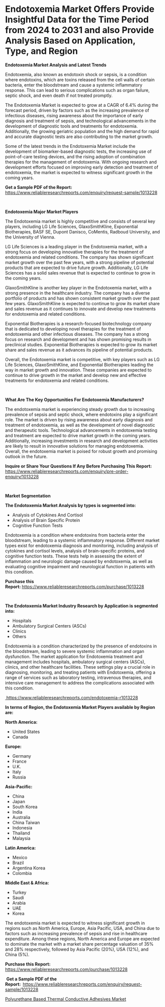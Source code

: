 <p><h1>Endotoxemia Market Offers Provide Insightful Data for the Time Period from 2024 to 2031 and also Provide Analysis Based on Application, Type, and Region</h1></p><p><strong>Endotoxemia Market Analysis and Latest Trends</strong></p>
<p><p>Endotoxemia, also known as endotoxin shock or sepsis, is a condition where endotoxins, which are toxins released from the cell walls of certain bacteria, enter the bloodstream and cause a systemic inflammatory response. This can lead to serious complications such as organ failure, septic shock, and even death if not treated promptly.</p><p>The Endotoxemia Market is expected to grow at a CAGR of 6.4% during the forecast period, driven by factors such as the increasing prevalence of infectious diseases, rising awareness about the importance of early diagnosis and treatment of sepsis, and technological advancements in the development of diagnostic tools and treatments for endotoxemia. Additionally, the growing geriatric population and the high demand for rapid and accurate diagnostic tests are also contributing to the market growth.</p><p>Some of the latest trends in the Endotoxemia Market include the development of biomarker-based diagnostic tests, the increasing use of point-of-care testing devices, and the rising adoption of combination therapies for the management of endotoxemia. With ongoing research and development efforts focused on improving early detection and treatment of endotoxemia, the market is expected to witness significant growth in the coming years.</p></p>
<p><strong>Get a Sample PDF of the Report:&nbsp;</strong> <a href="https://www.reliableresearchreports.com/enquiry/request-sample/1013228">https://www.reliableresearchreports.com/enquiry/request-sample/1013228</a></p>
<p>&nbsp;</p>
<p><strong>Endotoxemia Major Market Players</strong></p>
<p><p>The Endotoxemia market is highly competitive and consists of several key players, including LG Life Sciences, GlaxoSmithKline, Exponential Biotherapies, BASF SE, Dupont Danisco, CoMentis, Radboud University, and the University of Vienna. </p><p>LG Life Sciences is a leading player in the Endotoxemia market, with a strong focus on developing innovative therapies for the treatment of endotoxemia and related conditions. The company has shown significant market growth over the past few years, with a strong pipeline of potential products that are expected to drive future growth. Additionally, LG Life Sciences has a solid sales revenue that is expected to continue to grow in the coming years.</p><p>GlaxoSmithKline is another key player in the Endotoxemia market, with a strong presence in the healthcare industry. The company has a diverse portfolio of products and has shown consistent market growth over the past few years. GlaxoSmithKline is expected to continue to grow its market share and sales revenue as it continues to innovate and develop new treatments for endotoxemia and related conditions.</p><p>Exponential Biotherapies is a research-focused biotechnology company that is dedicated to developing novel therapies for the treatment of endotoxemia and other infectious diseases. The company has a strong focus on research and development and has shown promising results in preclinical studies. Exponential Biotherapies is expected to grow its market share and sales revenue as it advances its pipeline of potential products.</p><p>Overall, the Endotoxemia market is competitive, with key players such as LG Life Sciences, GlaxoSmithKline, and Exponential Biotherapies leading the way in market growth and innovation. These companies are expected to continue to drive growth in the market and develop new and effective treatments for endotoxemia and related conditions.</p></p>
<p>&nbsp;</p>
<p><strong>What Are The Key Opportunities For Endotoxemia Manufacturers?</strong></p>
<p><p>The endotoxemia market is experiencing steady growth due to increasing prevalence of sepsis and septic shock, where endotoxins play a significant role. The market is driven by rising awareness about early diagnosis and treatment of endotoxemia, as well as the development of novel diagnostic and therapeutic tools. Technological advancements in endotoxemia testing and treatment are expected to drive market growth in the coming years. Additionally, increasing investments in research and development activities are likely to result in innovative solutions for managing endotoxemia. Overall, the endotoxemia market is poised for robust growth and promising outlook in the future.</p></p>
<p><strong>Inquire or Share Your Questions If Any Before Purchasing This Report:</strong> <a href="https://www.reliableresearchreports.com/enquiry/pre-order-enquiry/1013228">https://www.reliableresearchreports.com/enquiry/pre-order-enquiry/1013228</a></p>
<p>&nbsp;</p>
<p><strong>Market Segmentation</strong></p>
<p><strong>The Endotoxemia Market Analysis by types is segmented into:</strong></p>
<p><ul><li>Analysis of Cytokines And Cortisol</li><li>Analysis of Brain Specific Protein</li><li>Cognitive Function Tests</li></ul></p>
<p><p>Endotoxemia is a condition where endotoxins from bacteria enter the bloodstream, leading to a systemic inflammatory response. Different market types exist for endotoxemia diagnosis and monitoring, including analysis of cytokines and cortisol levels, analysis of brain-specific proteins, and cognitive function tests. These tests help in assessing the extent of inflammation and neurologic damage caused by endotoxemia, as well as evaluating cognitive impairment and neurological function in patients with this condition.</p></p>
<p><strong>Purchase this Report:&nbsp;</strong><a href="https://www.reliableresearchreports.com/purchase/1013228">https://www.reliableresearchreports.com/purchase/1013228</a></p>
<p>&nbsp;</p>
<p><strong>The Endotoxemia Market Industry Research by Application is segmented into:</strong></p>
<p><ul><li>Hospitals</li><li>Ambulatory Surgical Centers (ASCs)</li><li>Clinics</li><li>Others</li></ul></p>
<p><p>Endotoxemia is a condition characterized by the presence of endotoxins in the bloodstream, leading to severe systemic inflammation and organ dysfunction. The market application for Endotoxemia treatment and management includes hospitals, ambulatory surgical centers (ASCs), clinics, and other healthcare facilities. These settings play a crucial role in diagnosing, monitoring, and treating patients with Endotoxemia, offering a range of services such as laboratory testing, intravenous therapies, and intensive care management to address the complications associated with this condition.</p></p>
<p><a href="https://www.reliableresearchreports.com/endotoxemia-r1013228">&nbsp;https://www.reliableresearchreports.com/endotoxemia-r1013228</a></p>
<p><strong>In terms of Region, the Endotoxemia Market Players available by Region are:</strong></p>
<p>
    <p> <strong> North America: </strong>
        <ul>
            <li>United States</li>
            <li>Canada</li>
        </ul>
        </p> 
    <p> <strong> Europe: </strong>
        <ul>
            <li>Germany</li>
            <li>France</li>
            <li>U.K.</li>
            <li>Italy</li>
            <li>Russia</li>
        </ul>
        </p> 
    <p> <strong> Asia-Pacific: </strong>
        <ul>
            <li>China</li>
            <li>Japan</li>
            <li>South Korea</li>
            <li>India</li>
            <li>Australia</li>
            <li>China Taiwan</li>
            <li>Indonesia</li>
            <li>Thailand</li>
            <li>Malaysia</li>
        </ul>
        </p> 
    <p> <strong> Latin America: </strong>
        <ul>
            <li>Mexico</li>
            <li>Brazil</li>
            <li>Argentina Korea</li>
            <li>Colombia</li>
        </ul>
        </p> 
    <p> <strong> Middle East & Africa: </strong>
        <ul>
            <li>Turkey</li>
            <li>Saudi</li>
            <li>Arabia</li>
            <li>UAE</li>
            <li>Korea</li>
        </ul>
    </p>
    </p>
<p><p>The endotoxemia market is expected to witness significant growth in regions such as North America, Europe, Asia Pacific, USA, and China due to factors such as increasing prevalence of sepsis and rise in healthcare expenditure. Among these regions, North America and Europe are expected to dominate the market with a market share percentage valuation of 35% and 28% respectively, followed by Asia Pacific (20%), USA (12%), and China (5%).</p></p>
<p><strong>Purchase this Report: </strong><a href="https://www.reliableresearchreports.com/purchase/1013228">https://www.reliableresearchreports.com/purchase/1013228</a></p>
<p>&nbsp;<strong>Get a Sample PDF of the Report:&nbsp;&nbsp;</strong><a href="https://www.reliableresearchreports.com/enquiry/request-sample/1013228">https://www.reliableresearchreports.com/enquiry/request-sample/1013228</a></p>
<p><strong></strong></p>
<p><p><a href="https://issuu.com/reportprime-2/docs/polyurethane-based-thermal-conductive-adhesives-ma">Polyurethane Based Thermal Conductive Adhesives Market</a></p></p>